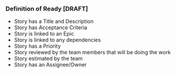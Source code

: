 ### Definition of Ready   [DRAFT]

- Story has a Title and Description
- Story has Acceptance Criteria
- Story is linked to an Epic
- Story is linked to any dependencies
- Story has a Priority
- Story reviewed by the team members that will be doing the work
- Story estimated by the team
- Story has an Assignee/Owner
